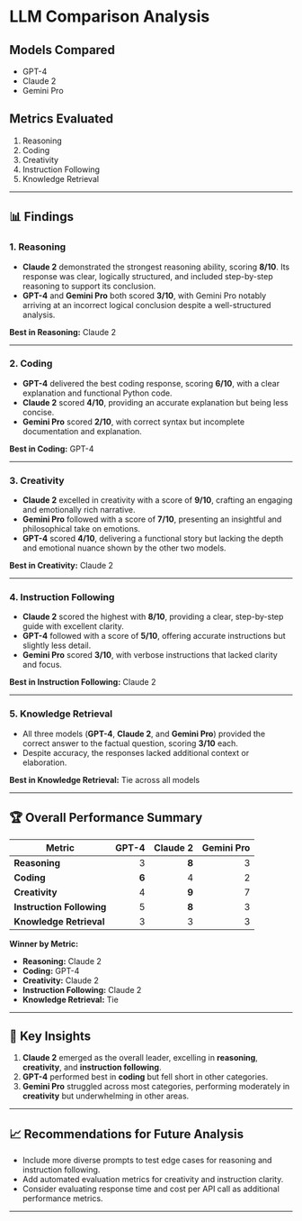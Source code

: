 # LLM Comparison Analysis

## Models Compared  
- GPT-4  
- Claude 2  
- Gemini Pro  

## Metrics Evaluated  
1. Reasoning  
2. Coding  
3. Creativity  
4. Instruction Following  
5. Knowledge Retrieval  

---

## 📊 **Findings**

### **1. Reasoning**  
- **Claude 2** demonstrated the strongest reasoning ability, scoring **8/10**. Its response was clear, logically structured, and included step-by-step reasoning to support its conclusion.  
- **GPT-4** and **Gemini Pro** both scored **3/10**, with Gemini Pro notably arriving at an incorrect logical conclusion despite a well-structured analysis.  

**Best in Reasoning:** Claude 2  

---

### **2. Coding**  
- **GPT-4** delivered the best coding response, scoring **6/10**, with a clear explanation and functional Python code.  
- **Claude 2** scored **4/10**, providing an accurate explanation but being less concise.  
- **Gemini Pro** scored **2/10**, with correct syntax but incomplete documentation and explanation.

**Best in Coding:** GPT-4  

---

### **3. Creativity**  
- **Claude 2** excelled in creativity with a score of **9/10**, crafting an engaging and emotionally rich narrative.  
- **Gemini Pro** followed with a score of **7/10**, presenting an insightful and philosophical take on emotions.  
- **GPT-4** scored **4/10**, delivering a functional story but lacking the depth and emotional nuance shown by the other two models.

**Best in Creativity:** Claude 2  

---

### **4. Instruction Following**  
- **Claude 2** scored the highest with **8/10**, providing a clear, step-by-step guide with excellent clarity.  
- **GPT-4** followed with a score of **5/10**, offering accurate instructions but slightly less detail.  
- **Gemini Pro** scored **3/10**, with verbose instructions that lacked clarity and focus.

**Best in Instruction Following:** Claude 2  

---

### **5. Knowledge Retrieval**  
- All three models (**GPT-4**, **Claude 2**, and **Gemini Pro**) provided the correct answer to the factual question, scoring **3/10** each.  
- Despite accuracy, the responses lacked additional context or elaboration.

**Best in Knowledge Retrieval:** Tie across all models  

---

## 🏆 **Overall Performance Summary**

| **Metric**            | **GPT-4** | **Claude 2** | **Gemini Pro** |
|------------------------|---------:|------------:|-------------:|
| **Reasoning**         | 3        | **8**       | 3           |
| **Coding**            | **6**    | 4           | 2           |
| **Creativity**        | 4        | **9**       | 7           |
| **Instruction Following** | 5        | **8**       | 3           |
| **Knowledge Retrieval** | 3        | 3           | 3           |

**Winner by Metric:**  
- **Reasoning:** Claude 2  
- **Coding:** GPT-4  
- **Creativity:** Claude 2  
- **Instruction Following:** Claude 2  
- **Knowledge Retrieval:** Tie  

---

## 🧠 **Key Insights**  
1. **Claude 2** emerged as the overall leader, excelling in **reasoning**, **creativity**, and **instruction following**.  
2. **GPT-4** performed best in **coding** but fell short in other categories.  
3. **Gemini Pro** struggled across most categories, performing moderately in **creativity** but underwhelming in other areas.

---

## 📈 **Recommendations for Future Analysis**  
- Include more diverse prompts to test edge cases for reasoning and instruction following.  
- Add automated evaluation metrics for creativity and instruction clarity.  
- Consider evaluating response time and cost per API call as additional performance metrics.

---

